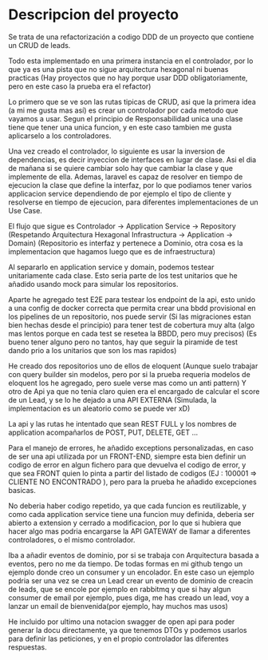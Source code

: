 <h1> Descripcion del proyecto </h1>

Se trata de una refactorización a codigo DDD de un proyecto que contiene un CRUD de leads.

Todo esta implementado en una primera instancia en el controlador, por lo que ya es una pista que no sigue arquitectura hexagonal ni buenas practicas (Hay proyectos que no hay porque usar DDD obligatoriamente, pero en este caso la prueba era el refactor)

Lo primero que se ve son las rutas tipicas de CRUD, asi que la primera idea (a mi me gusta mas así) es crear un controlador por cada metodo que vayamos a usar. Segun el principio de Responsabilidad unica una clase tiene que tener
una unica funcion, y en este caso tambien me gusta aplicarselo a los controladores.

Una vez creado el controlador, lo siguiente es usar la inversion de dependencias, es decir inyeccion de interfaces en lugar de clase. Asi el dia de mañana si se quiere cambiar solo hay que cambiar la clase y que implemente de ella.
Ademas, laravel es capaz de resolver en tiempo de ejecucion la clase que define la interfaz, por lo que podiamos tener varios applicacion service dependiendo de por ejemplo el tipo de cliente y resolverse en tiempo de ejecucion, para diferentes implementaciones de un Use Case.

El flujo que sigue es Controlador -> Application Service -> Repository  (Respetando Arquitectura Hexagonal Infrastructura -> Application -> Domain) (Repositorio es interfaz y pertenece a Dominio, otra cosa es la implementacion que hagamos luego que es de infraestructura)

Al separarlo en application service y domain, podemos testear unitariamente cada clase. Esto seria parte de los test unitarios que he añadido usando mock para simular los repositorios.

Aparte he agregado test E2E para testear los endpoint de la api, esto unido a una config de docker correcta que permita crear una bbdd provisional en los pipelines de un repositorio, nos puede servir (Si las migraciones estan bien hechas desde el principio) para tener test de cobertura muy alta (algo mas lentos porque en cada test se resetea la BBDD, pero muy precisos) (Es bueno tener alguno pero no tantos, hay que seguir la piramide de test dando prio a los unitarios que son los mas rapidos)

He creado dos repositorios uno de ellos de eloquent (Aunque suelo trabajar con query builder sin modelos, pero por si la prueba requeria modelos de eloquent los he agregado, pero suele verse mas como un anti pattern)
Y otro de Api ya que no tenia claro quien era el encargado de calcular el score de un Lead, y se lo he dejado a una API EXTERNA (Simulada, la implementacion es un aleatorio como se puede ver xD)

La api y las rutas he intentado que sean REST FULL y los nombres de application acompañarlos de POST, PUT, DELETE, GET ...

Para el manejo de errores, he añadido exceptions personalizadas, en caso de ser una api utilizada por un FRONT-END, siempre esta bien definir un codigo de error en algun fichero para que devuelva el codigo de error, y que sea FRONT quien lo pinta a partir del listado de codigos (EJ : 100001 => CLIENTE NO ENCONTRADO ), pero para la prueba he añadido excepciones basicas.

No deberia haber codigo repetido, ya que cada funcion es reutilizable, y como cada application service tiene una funcion muy definida, deberia ser abierto a extension y cerrado a modificacion, por lo que si hubiera que hacer algo mas podria encargarse la API GATEWAY de llamar a diferentes controladores, o el mismo controlador.

Iba a añadir eventos de dominio, por si se trabaja con Arquitectura basada a eventos, pero no me da tiempo. De todas formas en mi github tengo un ejemplo donde creo un consumer y un encolador. En este caso un ejemplo podria ser
una vez se crea un Lead crear un evento de dominio de creacin de leads, que se encole por ejemplo en rabbitmq y que si hay algun consumer de email por ejemplo, pues diga, me has creado un lead, voy a lanzar un email de bienvenida(por ejemplo, hay muchos mas usos)

He incluido por ultimo una notacion swagger de open api para poder generar la docu directamente, ya que tenemos DTOs y podemos usarlos para definir las peticiones, y en el propio controlador las diferentes respuestas.



